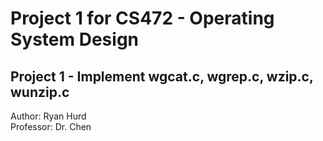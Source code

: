 # Project 1 for CS472 - Operating System Design
## Project 1 - Implement wgcat.c, wgrep.c, wzip.c, wunzip.c
 Author: Ryan Hurd<br/>
 Professor: Dr. Chen<br/>